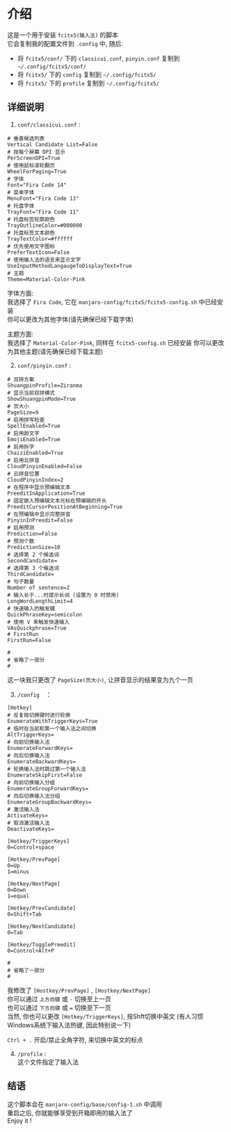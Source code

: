 # 介绍
这是一个用于安装 `fcitx5(输入法)` 的脚本  
它会复制我的配置文件到 `.config` 中, 随后:  
- 将 `fcitx5/conf/` 下的 `classicui.conf`, `pinyin.conf` 复制到 `~/.config/fcitx5/conf/`  
- 将 `fcitx5/` 下的 `config` 复制到 `~/.config/fcitx5/`  
- 将 `fcitx5/` 下的 `profile` 复制到 `~/.config/fcitx5/`  


## 详细说明
1. `conf/classicui.conf` :

```
# 垂直候选列表
Vertical Candidate List=False
# 按每个屏幕 DPI 显示
PerScreenDPI=True
# 使用鼠标滚轮翻页
WheelForPaging=True
# 字体
Font="Fira Code 14"
# 菜单字体
MenuFont="Fira Code 13"
# 托盘字体
TrayFont="Fira Code 11"
# 托盘标签轮廓颜色
TrayOutlineColor=#000000
# 托盘标签文本颜色
TrayTextColor=#ffffff
# 优先使用文字图标
PreferTextIcon=False
# 使用输入法的语言来显示文字
UseInputMethodLangaugeToDisplayText=True
# 主题
Theme=Material-Color-Pink
```

字体方面:  
我选择了 `Fira Code`, 它在 `manjaro-config/fcitx5/fcitx5-config.sh` 中已经安装  
你可以更改为其他字体(请先确保已经下载字体)  

主题方面:  
我选择了 `Material-Color-Pink`, 同样在 `fcitx5-config.sh` 已经安装
你可以更改为其他主题(请先确保已经下载主题)  

2. `conf/pinyin.conf` :

```
# 双拼方案
ShuangpinProfile=Ziranma
# 显示当前双拼模式
ShowShuangpinMode=True
# 页大小
PageSize=9
# 启用拼写检查
SpellEnabled=True
# 启用颜文字
EmojiEnabled=True
# 启用拆字
ChaiziEnabled=True
# 启用云拼音
CloudPinyinEnabled=False
# 云拼音位置
CloudPinyinIndex=2
# 在程序中显示预编辑文本
PreeditInApplication=True
# 固定嵌入预编辑文本光标在预编辑的开头
PreeditCursorPositionAtBeginning=True
# 在预编辑中显示完整拼音
PinyinInPreedit=False
# 启用预测
Prediction=False
# 预测个数
PredictionSize=10
# 选择第 2 个候选词
SecondCandidate=
# 选择第 3 个候选词
ThirdCandidate=
# 句子数量
Number of sentence=2
# 输入长于...时提示长词 (设置为 0 时禁用)
LongWordLengthLimit=4
# 快速输入的触发键
QuickPhraseKey=semicolon
# 使用 V 来触发快速输入
VAsQuickphrase=True
# FirstRun
FirstRun=False

#
# 省略了一部分
#
```

这一块我只更改了 `PageSize(页大小)`, 让拼音显示的结果变为九个一页

3. `/config`　：

```
[Hotkey]
# 反复按切换键时进行轮换
EnumerateWithTriggerKeys=True
# 临时在当前和第一个输入法之间切换
AltTriggerKeys=
# 向前切换输入法
EnumerateForwardKeys=
# 向后切换输入法
EnumerateBackwardKeys=
# 轮换输入法时跳过第一个输入法
EnumerateSkipFirst=False
# 向前切换输入分组
EnumerateGroupForwardKeys=
# 向后切换输入法分组
EnumerateGroupBackwardKeys=
# 激活输入法
ActivateKeys=
# 取消激活输入法
DeactivateKeys=

[Hotkey/TriggerKeys]
0=Control+space

[Hotkey/PrevPage]
0=Up
1=minus

[Hotkey/NextPage]
0=Down
1=equal

[Hotkey/PrevCandidate]
0=Shift+Tab

[Hotkey/NextCandidate]
0=Tab

[Hotkey/TogglePreedit]
0=Control+Alt+P

#
# 省略了一部分
#
```

我修改了 `[Hostkey/PrevPage]` , `[Hostkey/NextPage]`  
你可以通过 `上方向键` 或 `-` 切换至上一页  
也可以通过 `下方向键` 或 `=` 切换至下一页  
当然, 你也可以更改 `[Hotkey/TriggerKeys]`, 按Shft切换中英文 (有人习惯Windows系统下输入法热键, 因此特别说一下)  

`Ctrl + .`  开启/禁止全角字符, 来切换中英文的标点  

4. `/profile` :  
这个文件指定了输入法  

## 结语
这个脚本会在 `manjaro-config/base/config-1.sh` 中调用  
重启之后, 你就能够享受到开箱即用的输入法了  
Enjoy it !  
